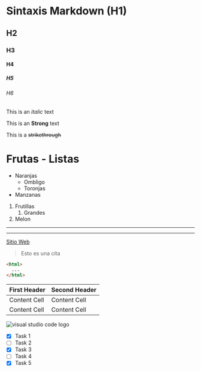 <!--Headings-->

# Sintaxis Markdown (H1)

## H2

### H3

#### H4

##### H5

###### H6

This is an _italic_ text

This is an **Strong** text

This is a ~~strikethrough~~

# Frutas - Listas

- Naranjas
  - Ombligo
  - Toronjas
- Manzanas

1. Frutillas
   1. Grandes
2. Melon

---

---

<!--Enlace mas Tooltip-->

[Sitio Web](www.google.com "Redireccion a Google")

> Esto es una cita

<!--Agrego codigo, y le especifico de que lenguaje para que lo pinte-->

```html
<html>
  ...
</html>
```

<!--Tablas-->

| First Header | Second Header |
| ------------ | ------------- |
| Content Cell | Content Cell  |
| Content Cell | Content Cell  |

<!--Images o Videos-->

![visual studio code logo](https://upload.wikimedia.org/wikipedia/commons/thumb/9/9a/Visual_Studio_Code_1.35_icon.svg/1024px-Visual_Studio_Code_1.35_icon.svg.png "ToolTip-VSC")

<!--GITHUB Markdown-->

- [x] Task 1
- [ ] Task 2
- [x] Task 3
- [ ] Task 4
- [x] Task 5
